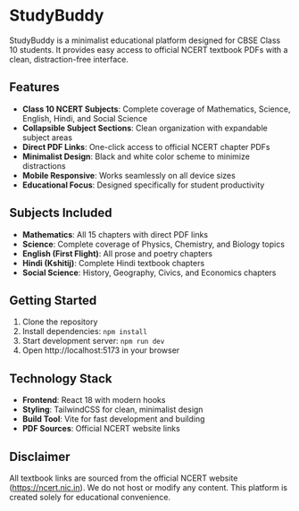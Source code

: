 # StudyBuddy

StudyBuddy is a minimalist educational platform designed for CBSE Class 10 students. It provides easy access to official NCERT textbook PDFs with a clean, distraction-free interface.

## Features

- **Class 10 NCERT Subjects**: Complete coverage of Mathematics, Science, English, Hindi, and Social Science
- **Collapsible Subject Sections**: Clean organization with expandable subject areas
- **Direct PDF Links**: One-click access to official NCERT chapter PDFs
- **Minimalist Design**: Black and white color scheme to minimize distractions
- **Mobile Responsive**: Works seamlessly on all device sizes
- **Educational Focus**: Designed specifically for student productivity

## Subjects Included

- **Mathematics**: All 15 chapters with direct PDF links
- **Science**: Complete coverage of Physics, Chemistry, and Biology topics
- **English (First Flight)**: All prose and poetry chapters
- **Hindi (Kshitij)**: Complete Hindi textbook chapters
- **Social Science**: History, Geography, Civics, and Economics chapters

## Getting Started

1. Clone the repository
2. Install dependencies: `npm install`
3. Start development server: `npm run dev`
4. Open http://localhost:5173 in your browser

## Technology Stack

- **Frontend**: React 18 with modern hooks
- **Styling**: TailwindCSS for clean, minimalist design
- **Build Tool**: Vite for fast development and building
- **PDF Sources**: Official NCERT website links

## Disclaimer

All textbook links are sourced from the official NCERT website (https://ncert.nic.in). We do not host or modify any content. This platform is created solely for educational convenience.
